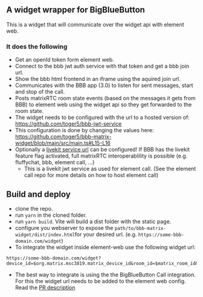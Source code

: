 ## A widget wrapper for BigBlueButton
This is a widget that will communicate over the widget api with element web.

### It does the following
 - Get an openId token form element web.
 - Connect to the bbb jwt auth service with that token and get a bbb join url.
 - Show the bbb html frontend in an iframe using the aquired join url.
 - Communicates with the BBB app (3.0) to listen for sent messages, start and stop of the call.
 - Posts matrixRTC room state events (based on the messages it gets from BBB) to element web using the widget api so they get forwarded to the room state.
- The widget needs to be configured with the url to a hosted version of: https://github.com/toger5/bbb-jwt-service
 - This configuration is done by changing the values here: https://github.com/toger5/bbb-matrix-widget/blob/main/src/main.ts#L15-L16
 - Optionally a [livekit service url](https://github.com/toger5/bbb-matrix-widget/blob/main/src/main.ts#L15-L16) can be configured! If BBB has the livekit feature flag activated, full matrixRTC interoperablility is possible (e.g. fluffychat, bbb, element call, ...)
   - This is a livekit jwt service as used for element call. (See the element call repo for more details on how to host element call)


## Build and deploy
 - clone the repo.
 - run `yarn` in the cloned folder.
 - run `yarn build`. Vite will build a dist folder with the static page.
 - configure you webserver to expose the `path/to/bbb-matrix-widget/dist/index.html`for your desired url. (e.g. `https://some-bbb-domain.com/widget`)
 - To integrate the widget inside element-web use the following widget url:
```
https://some-bbb-domain.com/widget?device_id=$org.matrix.msc3819.matrix_device_id&room_id=$matrix_room_id&display_name=$matrix_display_name&baseUrl=$org.matrix.msc4039.matrix_base_url&userId=$matrix_user_id
```
 - The best way to integrate is using the the BigBlueButton Call integration. For this the widget url needs to be added to the element web config. Read the [PR description](https://github.com/matrix-org/matrix-react-sdk/pull/12452)
